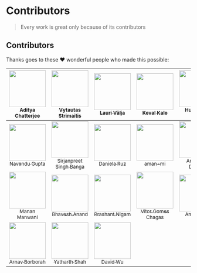 # Contributors

> Every work is great only because of its contributors

## Contributors

Thanks goes to these ❤️ wonderful people who made this possible:

<!-- ALL-CONTRIBUTORS-LIST:START - Do not remove or modify this section -->
| [<img src="https://avatars3.githubusercontent.com/u/10634210?v=4" width="100px;"/><br /><sub>Aditya Chatterjee</sub>](https://github.com/AdiChat)<br /> | [<img src="https://avatars2.githubusercontent.com/u/14166032?v=4" width="100px;"/><br /><sub>Vytautas Strimaitis</sub>](https://github.com/vstrimaitis)<br /> | [<img src="https://avatars3.githubusercontent.com/u/8721312?v=4" width="100px;"/><br /><sub>Lauri Välja</sub>](https://github.com/OFFLlNE)<br /> | [<img src="https://avatars1.githubusercontent.com/u/26284185?v=4" width="100px;"/><br /><sub>Keval Kale</sub>](https://github.com/jainkeval)<br /> | [<img src="https://avatars2.githubusercontent.com/u/1932305?v=4" width="100px;"/><br /><sub>Hung-Wei Chiu</sub>](https://github.com/hwchiu)<br /> | [<img src="https://avatars1.githubusercontent.com/u/13018182?v=4" width="100px;"/><br /><sub>Aakash Bhattacharya</sub>](https://github.com/abbh07)<br /> |
| :---: | :---: | :---: | :---: | :---: | :---: |
| [<img src="https://avatars3.githubusercontent.com/u/23060327?v=4" width="100px;"/><br /><sub>Navendu Gupta</sub>](https://github.com/navendu29)<br /> | [<img src="https://avatars1.githubusercontent.com/u/22820957?v=4" width="100px;"/><br /><sub>Sirjanpreet Singh Banga</sub>](https://github.com/sirjan13)<br /> | [<img src="https://avatars0.githubusercontent.com/u/11931391?v=4" width="100px;"/><br /><sub>Daniela Ruz</sub>](https://github.com/druzmieres)<br /> | [<img src="https://avatars1.githubusercontent.com/u/32430978?v=4" width="100px;"/><br /><sub>aman-mi</sub>](https://github.com/aman-mi)<br /> | [<img src="https://avatars3.githubusercontent.com/u/6378532?v=4" width="100px;"/><br /><sub>Anurag El Dorado</sub>](https://github.com/aedorado)<br /> | [<img src="https://avatars2.githubusercontent.com/u/23054280?v=4" width="100px;"/><br /><sub>charul97</sub>](https://github.com/charul97)<br /> | 
[<img src="https://avatars1.githubusercontent.com/u/26293279?v=4&s=460" width="100px;"/><br /><sub>Manan Manwani</sub>](https://github.com/manan904)<br /> | [<img src="https://avatars3.githubusercontent.com/u/22936570?v=4&s=400" width="100px;"/><br /><sub>Bhavesh Anand</sub>](https://github.com/bhaveshAn)<br /> | [<img src="https://avatars2.githubusercontent.com/u/24618078?v=4&s=400" width="100px;"/><br /><sub>Prashant Nigam</sub>](https://github.com/prashant0598)<br /> | [<img src="https://avatars2.githubusercontent.com/u/20587669?v=4&s=460" width="100px;"/><br /><sub>Vítor Gomes Chagas</sub>](https://github.com/Vitorvgc)<br /> | [<img src="https://avatars3.githubusercontent.com/u/12906090?v=4&s=460" width="100px;"/><br /><sub>Amit Singh</sub>](https://github.com/amitsin6h)<br /> | [<img src="https://avatars0.githubusercontent.com/u/6058114?v=4&s=400" width="100px;"/><br /><sub>Alabhya Vaibhav</sub>](https://github.com/AlabhyaVaibhav)<br /> | 
[<img src="https://avatars1.githubusercontent.com/u/30810402?s=460&v=4" width="100px;"/><br /><sub>Arnav Borborah</sub>](https://github.com/arnavb)<br /> | [<img src="https://avatars2.githubusercontent.com/u/28451366?s=400&v=4" width="100px;"/><br /><sub>Yatharth Shah</sub>](https://github.com/yatharthshahjpr)<br /> | [<img src="https://avatars2.githubusercontent.com/u/16862997?v=4" width="100px;"/> <br /><sub>David Wu</sub>](https://github.com/Pl4gue)<br />
<!-- ALL-CONTRIBUTORS-LIST:END -->
